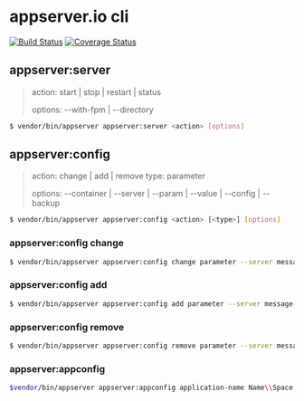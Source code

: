 # appserver.io cli
[![Build Status](https://travis-ci.org/AW3i/appserver-io-cli.svg?branch=aw%2Farguments)](https://travis-ci.org/AW3i/appserver-io-cli)
[![Coverage Status](https://coveralls.io/repos/github/AW3i/appserver-io-cli/badge.svg?branch=master)](https://coveralls.io/github/AW3i/appserver-io-cli?branch=master)

## appserver:server
> action: start | stop | restart | status
>
> options: --with-fpm | --directory

```bash
$ vendor/bin/appserver appserver:server <action> [options]
```

## appserver:config
> action: change | add | remove
> type: parameter
>
> options: --container | --server | --param | --value | --config | --backup

```bash
$ vendor/bin/appserver appserver:config <action> [<type>] [options]
```
### appserver:config change

```bash
$ vendor/bin/appserver appserver:config change parameter --server message-queue --param workerNumber --value=4
```

### appserver:config add

```bash
$ vendor/bin/appserver appserver:config add parameter --server message-queue --param test --value 1
```

### appserver:config remove

```bash
$ vendor/bin/appserver appserver:config remove parameter --server message-queue --param test
```

### appserver:appconfig

```bash
$vendor/bin/appserver appserver:appconfig application-name Name\\Space webapp/directory
```
